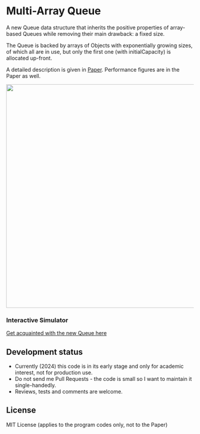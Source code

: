 # Multi-Array Queue

A new Queue data structure that inherits the positive properties of array-based Queues
while removing their main drawback: a fixed size.

The Queue is backed by arrays of Objects with exponentially growing sizes, of which all are in use,
but only the first one (with initialCapacity) is allocated up-front.

A detailed description is given in [Paper](https://MultiArrayQueue.github.io/Paper_MultiArrayQueue.pdf).
Performance figures are in the Paper as well.

<img src="https://MultiArrayQueue.github.io/Diagram_MultiArrayQueue.png" height="600">

### Interactive Simulator

[Get acquainted with the new Queue here](https://MultiArrayQueue.github.io/Simulator_MultiArrayQueue.html)

## Development status

 * Currently (2024) this code is in its early stage and only for academic interest, not for production use.
 * Do not send me Pull Requests - the code is small so I want to maintain it single-handedly.
 * Reviews, tests and comments are welcome.

## License

MIT License (applies to the program codes only, not to the Paper)


